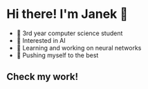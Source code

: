 # Hi there! I'm Janek 👋

- 🏫 3rd year computer science student
- 🤖 Interested in AI
- 🌱 Learning and working on neural networks
- 🍃 Pushing myself to the best

## Check my work!
